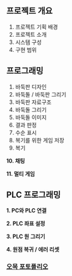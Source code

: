 ## 프로젝트 개요 
1. 프로젝트 기획 배경
2. 프로젝트 소개
3. 시스템 구성
4. 구현 범위

## 프로그래밍
1. 바둑판 디자인
2. 바둑돌 / 바둑판 그리기
3. 바둑판 자료구조
4. 바둑돌 그리기
5. 바둑돌 이미지
6. 결과 판정
7. 수순 표시
8. 복기를 위한 게임 저장
9. 복기

**10. 채팅**
   
**11. 멀티 게임**

## PLC 프로그래밍
**1. PC와 PLC 연결**

**2. PLC 좌표 설정**

**3. PLC 원 그리기**

**4. 원점 복귀 / 에러 리셋**

### [오목 포토폴리오](https://docs.google.com/presentation/d/1HVDO7j69ISlG-hQxEwrKt3232bkmSnsWNJvIF5zurdc/edit#slide=id.g2ebe2935bae_0_0)
